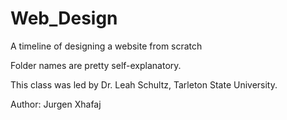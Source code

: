 # Web_Design
A timeline of designing a website from scratch

Folder names are pretty self-explanatory.

This class was led by Dr. Leah Schultz, Tarleton State University.

Author: Jurgen Xhafaj
